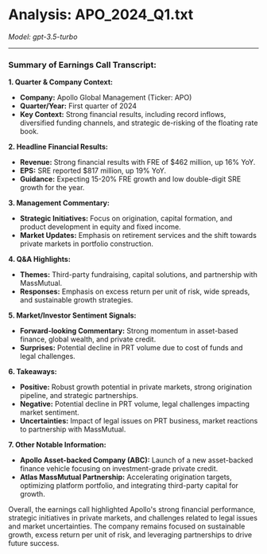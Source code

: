 # Analysis: APO_2024_Q1.txt

*Model: gpt-3.5-turbo*

---

### Summary of Earnings Call Transcript:

**1. Quarter & Company Context:**
- **Company:** Apollo Global Management (Ticker: APO)
- **Quarter/Year:** First quarter of 2024
- **Key Context:** Strong financial results, including record inflows, diversified funding channels, and strategic de-risking of the floating rate book.

**2. Headline Financial Results:**
- **Revenue:** Strong financial results with FRE of $462 million, up 16% YoY.
- **EPS:** SRE reported $817 million, up 19% YoY.
- **Guidance:** Expecting 15-20% FRE growth and low double-digit SRE growth for the year.

**3. Management Commentary:**
- **Strategic Initiatives:** Focus on origination, capital formation, and product development in equity and fixed income.
- **Market Updates:** Emphasis on retirement services and the shift towards private markets in portfolio construction.

**4. Q&A Highlights:**
- **Themes:** Third-party fundraising, capital solutions, and partnership with MassMutual.
- **Responses:** Emphasis on excess return per unit of risk, wide spreads, and sustainable growth strategies.

**5. Market/Investor Sentiment Signals:**
- **Forward-looking Commentary:** Strong momentum in asset-based finance, global wealth, and private credit.
- **Surprises:** Potential decline in PRT volume due to cost of funds and legal challenges.

**6. Takeaways:**
- **Positive:** Robust growth potential in private markets, strong origination pipeline, and strategic partnerships.
- **Negative:** Potential decline in PRT volume, legal challenges impacting market sentiment.
- **Uncertainties:** Impact of legal issues on PRT business, market reactions to partnership with MassMutual.

**7. Other Notable Information:**
- **Apollo Asset-backed Company (ABC):** Launch of a new asset-backed finance vehicle focusing on investment-grade private credit.
- **Atlas MassMutual Partnership:** Accelerating origination targets, optimizing platform portfolio, and integrating third-party capital for growth.

Overall, the earnings call highlighted Apollo's strong financial performance, strategic initiatives in private markets, and challenges related to legal issues and market uncertainties. The company remains focused on sustainable growth, excess return per unit of risk, and leveraging partnerships to drive future success.